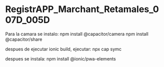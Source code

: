 # RegistrAPP_Marchant_Retamales_007D_005D

Para la camara se instalo:
npm install @capacitor/camera
npm install @capacitor/share

despues de ejecutar ionic build, ejecutar:
npx cap symc

despues se instala:
npm install @ionic/pwa-elements

